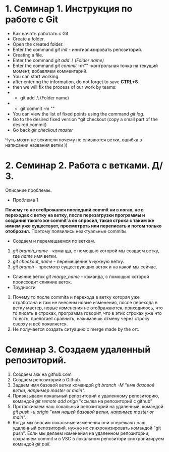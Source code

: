 # 1. Семинар 1. Инструкция по работе с Git
* Как начать работать с Git
* Create a folder.
* Open the created folder.
* Enter the command *git init* - инитиализировать репозиторий.
* Creating a file.
* Enter the command *git add .\ (Folder name)* 
* Enter the command *git commit -m""* -контрольная точка на текущий момент, добавляем комментарий.
* You can start working.
* after entering the information, do not forget to save **CTRL+S**
* then we will fix the process of our work by teams:
* * git add .\ (Folder name)
* * git commit -m ""
* You can view the list of fixed points using the command *git log*.
* Go to the desired fixed version *git checkout (copy a small part of the desired commit) 
 * Go back *git checkout master*

 Чуть мозги не вскипели почему не сливаются ветки, ошибка в написании названия ветки ))

# 2. Семинар 2. Работа с ветками. Д/З.   
Описание проблемы.
* Проблема 1

**Почему то не отоброжался последний commit ни в логах, не в переходах с ветку на ветку, после перезагрузки программы и создания такого же commit`a он спросил, такая строка с таким же имнем уже существует, просмотреть или переписать и потом только отоброзил.** Поэтому появились неактуальные commitы. 

* Создаем и перемещаемся по веткам.
1. *git branch_name* - команда, с помощью которой мы создаем ветку, где _name_ имя ветки.
2. *git checkout_name* - перемещение в нужную ветку.
3. *git branch* - просмотр существующих веток и на какой мы сейчас.
* Слияние веток
*git marge_name* - команда, с помощью которой происходит слияние веток.
* Трудности
1. Почему то после commita и перехода в ветку которая уже отработана и там не внесены новые изменения, после перехода в ветку мастер, новые изменения не отображаются, приходилось, что то писать в строках, программа говорит, что в этих строках уже что то есть, прелогает сравнить, нажимаешь отмену через строку сверху и всё появляется.
2. Не получается создать ситуацию с merge made by the ort.

# Семинар 3. Создаем удаленный репозиторий.

1. Создаем акк на github.com
2. Создаем репозиторий в Github
3. Задаем имя базовой ветки командой *git branch -M "имя базовой ветки, например master or main"*.
4. Привязываем локальный репозиторий к удаленному репозиторию, командой *git remote add orign* "ссылка на репозиторий с github"
5. Проталкиваем наш локальный репозиторий на удаленный, командой *git push -u origin "имя нашей базовой ветки, например master or main"*.
6. Когда мы вносим локальные изменения они опережают наш удаленный репозиторий, нужно их синхронизировать командой "git push".                                        Если мы делаем изменения на удаленном репозитории, сохраняем commit и в VSC в локальном репозитори синхронизируем командой *git pull*. 